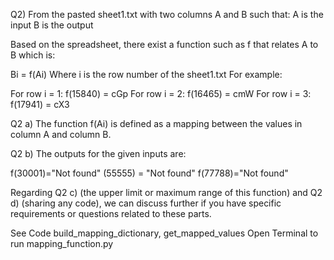 Q2) From the pasted sheet1.txt with two columns A and B such that:
A is the input
B is the output

Based on the spreadsheet, there exist a function such as  f that relates A to B which is:

Bi = f(Ai)
Where i is the row number of the sheet1.txt
For example:
	
For row i = 1: 				 f(15840) = cGp
For row i = 2:				f(16465) = cmW
For row i = 3:				f(17941) = cX3


Q2 a) The function 
f(Ai)  is defined as a mapping between the values in column A and column B.

Q2 b) The outputs for the given inputs are:

f(30001)="Not found"
(55555) = "Not found"
f(77788)="Not found"

Regarding Q2 c) (the upper limit or maximum range of this function) and Q2 d) (sharing any code), we can discuss further if you have specific requirements or questions related to these parts.

See Code build_mapping_dictionary,
   get_mapped_values
   Open Terminal to run
    mapping_function.py